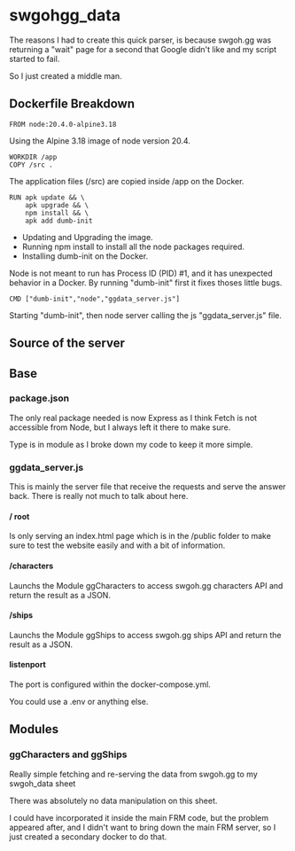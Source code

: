 # swgohgg_data

The reasons I had to create this quick parser, is because swgoh.gg was returning a "wait" page for a second that Google didn't like and my script started to fail.

So I just created a middle man.

## Dockerfile Breakdown

`FROM node:20.4.0-alpine3.18`

Using the Alpine 3.18 image of node version 20.4.

```
WORKDIR /app
COPY /src .
```
The application files (/src) are copied inside /app on the Docker.

```
RUN apk update && \
    apk upgrade && \
    npm install && \
    apk add dumb-init
```

 - Updating and Upgrading the image.
 - Running npm install to install all the node packages required.
 - Installing dumb-init on the Docker.
 
 Node is not meant to run has Process ID (PID) #1, and it has unexpected behavior in a Docker. By running "dumb-init" first it fixes thoses little bugs.

`CMD ["dumb-init","node","ggdata_server.js"]`

Starting "dumb-init", then node server calling the js "ggdata_server.js" file.

## Source of the server

## Base

### package.json

The only real package needed is now Express as I think Fetch is not accessible from Node, but I always left it there to make sure.

Type is in module as I broke down my code to keep it more simple.

### ggdata_server.js

This is mainly the server file that receive the requests and serve the answer back. There is really not much to talk about here.

#### / root

Is only serving an index.html page which is in the /public folder to make sure to test the website easily and with a bit of information.

#### /characters

Launchs the Module ggCharacters to access swgoh.gg characters API and return the result as a JSON.

#### /ships

Launchs the Module ggShips to access swgoh.gg ships API and return the result as a JSON.

#### listenport

The port is configured within the docker-compose.yml.

You could use a .env or anything else.

## Modules

### ggCharacters and ggShips

Really simple fetching and re-serving the data from swgoh.gg to my swgoh_data sheet

There was absolutely no data manipulation on this sheet.

I could have incorporated it inside the main FRM code, but the problem appeared after, and I didn't want to bring down the main FRM server, so I just created a secondary docker to do that.